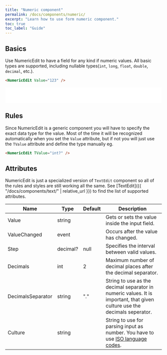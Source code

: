 ```yaml
---
title: "Numeric component"
permalink: /docs/components/numeric/
excerpt: "Learn how to use form numeric component."
toc: true
toc_label: "Guide"
---
```


## Basics

Use NumericEdit to have a field for any kind if numeric values. All basic types are supported, including nullable types(`int`, `long`, `float`, `double`, `decimal`, etc.).

```html
<NumericEdit Value="123" />
```

<iframe src="/examples/forms/numeric-basic/" frameborder="0" scrolling="no" style="width:100%;height:50px;"></iframe>

## Rules

Since NumericEdit is a generic component you will have to specify the exact data type for the value. Most of the time it will be recognized automatically when you set the `Value` attribute, but if not you will just use the `TValue` attribute and define the type manually eg.

```html
<NumericEdit TValue="int?" />
```

## Attributes

NumericEdit is just a specialized version of `TextEdit` component so all of the rules and styles are still working all the same. See [TextEdit]({{ "/docs/components/text/" | relative_url }}) to find the list of supported attributes.

| Name              | Type                                                         | Default | Description                                                                                                                             |
|-------------------|--------------------------------------------------------------|---------|-----------------------------------------------------------------------------------------------------------------------------------------|
| Value             | string                                                       |         | Gets or sets the value inside the input field.                                                                                          |
| ValueChanged      | event                                                        |         | Occurs after the value has changed.                                                                                                     |
| Step              | decimal?                                                     | null    | Specifies the interval between valid values.                                                                                            |
| Decimals          | int                                                          | 2       | Maximum number of decimal places after the decimal separator.                                                                           |
| DecimalsSeparator | string                                                       | "."     | String to use as the decimal separator in numeric values. It is important, that given culture use the decimals seperator.               |
| Culture           | string                                                       |         | String to use for parsing input as number. You have to use [ISO language codes](https://www.w3schools.com/tags/ref_language_codes.asp). |